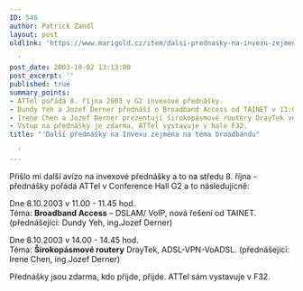 ```yaml
---
ID: 546
author: Patrick Zandl
layout: post
oldlink: 'https://www.marigold.cz/item/dalsi-prednasky-na-invexu-zejmena-na-tema-broadbandu

  '
post_date: 2003-10-02 13:13:00
post_excerpt: ''
published: true
summary_points:
- ATTel pořádá 8. října 2003 v G2 invexové přednášky.
- Dundy Yeh a Jozef Derner přednáší o Broadband Access od TAINET v 11:00.
- Irene Chen a Jozef Derner prezentují širokopásmové routery DrayTek ve 14:00.
- Vstup na přednášky je zdarma, ATTel vystavuje v hale F32.
title: "'Další přednášky na Invexu zejména na téma broadbandu"

  '
---
```


<p>
Přišlo mi další avízo na invexové přednášky a to na středu 8. října - přednášky pořádá ATTel v Conference Hall G2 a to následujícně:</p>

<p>
Dne 8.10.2003 v 11.00 - 11.45 hod. <BR>Téma: <STRONG>Broadband Access</STRONG> &#8211; DSLAM/ VoIP, nová řešení od TAINET. (přednášející: Dundy Yeh, ing.Jozef Derner)</p>

<p>
Dne 8.10.2003 v 14.00 - 14.45 hod. <BR>Téma: <STRONG>Širokopásmové routery</STRONG> DrayTek, ADSL-VPN-VoADSL. (přednášející: Irene Chen, ing.Jozef Derner)
<p>
Přednášky jsou zdarma, kdo přijde, přijde. ATTel sám vystavuje v F32. </p>